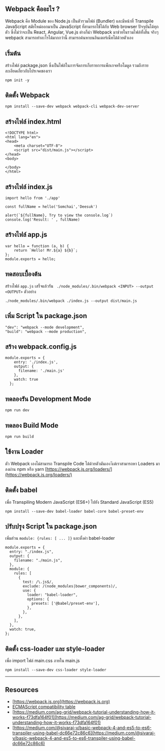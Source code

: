 ## Webpack คืออะไร ?
Webpack คือ Module ของ Node.js เป็นตัวรวมไฟล์ (Bundler) และมีหน้าที่ Transpile JavaScript สมัยใหม่ออกมาเป็น JavaScript ที่สามารถใช้ได้กับ Web browser ปัจจุบันได้ทุกตัว ซึ่งไม่ว่าจะเป็น React, Angular, Vue.js ต่างก็นำ Webpack มาช่วยในรวมไฟล์ทั้งสิ้น จริงๆ webpack สามารถทำอะไรได้มากกว่านี้ สามารถค้นหาบนอินเตอร์เน็ทได้ด้วยตัวเอง

## เริ่มต้น

สร้างไฟล์ package.json ซึ่งเป็นไฟล์ในการจัดการเก็บรายการแพ็กเกจหรือโมดูล รวมถึงรายละเอียดเกี่ยวกับโปรเจคของเรา
```
npm init -y
```
## ติดตั้ง Webpack

```
npm install --save-dev webpack webpack-cli webpack-dev-server
```

## สร้างไฟล์ index.html

```
<!DOCTYPE html>
<html lang="en">
<head>
    <meta charset="UTF-8">
    <script src="dist/main.js"></script>
</head>
<body>
    
</body>
</html>
```
## สร้างไฟล์ index.js

```
import hello from './app'

const fullName = hello('Somchai','Deesuk')

alert(`${fullName}, Try to view the console.log`)
console.log('Result: ' , fullName)
```
## สร้างไฟล์ app.js
```
var hello = function (a, b) {
    return `Hello! Mr.${a} ${b}`;
};
module.exports = hello;
```

## ทดสอบเบื้องต้น
สร้างไฟล์ `app.js` เสร็จแล้วรัน 
` ./node_modules/.bin/webpack <INPUT> --output <OUTPUT>`  ตัวอย่าง
```
./node_modules/.bin/webpack ./index.js --output dist/main.js
```

## เพิ่ม Script ใน package.json

```
"dev": "webpack --mode development",
"build": "webpack --mode production",
```
## สร้าง webpack.config.js

```
module.exports = {
    entry: './index.js',
    output: {
      filename: './main.js'
    },
    watch: true
  };
```

## ทดลองรัน Development Mode
```
npm run dev
```


## ทดลอง Build Mode
```
npm run build
```

## ใช้งาน Loader
ตัว Webpack เองไม่สามารถ Transpile Code ได้ด้วยตัวมันเอง ัแต่เราสามารถหา Loaders มาลงผ่าน npm หรือ yarn [https://webpack.js.org/loaders/](https://webpack.js.org/loaders/)

## ติดตั้ง babel 
เพื่อ Transpiling Modern JavaScript (ES6+) ไปยัง Standard JavaScript (ES5)

```
npm install --save-dev babel-loader babel-core babel-preset-env
```

## ปรับปรุง Script ใน package.json
เพิ่มส่วน `module: {rules: [ ... ]}` และตั้งค่า babel-loader

```
module.exports = {
  entry: "./index.js",
  output: {
    filename: "./main.js",
  },
  module: {
    rules: [
      {
        test: /\.js$/,
        exclude: /(node_modules|bower_components)/,
        use: {
          loader: "babel-loader",
          options: {
            presets: ['@babel/preset-env'],
          },
        },
      },
    ],
  },
  watch: true,
};
```

## ติดตั้ง css-loader และ style-loader 
เพื่อ import ไฟล์ main.css ภายใน main.js

```
npm install --save-dev css-loader style-loader
```


---

## Resources
- [https://webpack.js.org](https://webpack.js.org)
- [ECMAScript compatibility table](https://kangax.github.io/compat-table/es6/)
- [https://medium.com/ag-grid/webpack-tutorial-understanding-how-it-works-f73dfa164f01](https://medium.com/ag-grid/webpack-tutorial-understanding-how-it-works-f73dfa164f01)
- [https://medium.com/@sivaraj-v/basic-webpack-4-and-es5-to-es6-transpiler-using-babel-dc66e72c86c6](https://medium.com/@sivaraj-v/basic-webpack-4-and-es5-to-es6-transpiler-using-babel-dc66e72c86c6)

